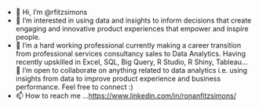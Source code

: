 - 👋 Hi, I’m @rfitzsimons
- 👀 I’m interested in using data and insights to inform decisions that create engaging and innovative product experiences that empower and inspire people.
- 🌱 I’m a hard working professional currently making a career transition from professional services consultancy sales to Data Analytics. Having recently upskilled in Excel, SQL, Big Query, R Studio, R Shiny, Tableau...
💞️ I’m open to collaborate on anything related to data analytics i.e. using insights from data to improve product experience and business performance. Feel free to connect :)
- 📫 How to reach me ...https://www.linkedin.com/in/ronanfitzsimons/

<!---
rfitzsimons/rfitzsimons is a ✨ special ✨ repository because its `README.md` (this file) appears on your GitHub profile.
You can click the Preview link to take a look at your changes.
--->
